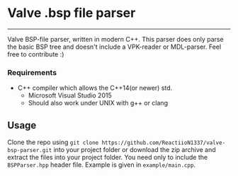 # Valve .bsp file parser
___
Valve BSP-file parser, written in modern C++. This parser does only parse the basic BSP tree and doesn't include a VPK-reader or MDL-parser. Feel free to contribute :)

### Requirements
- C++ compiler which allows the C++14(or newer) std.
  - Microsoft Visual Studio 2015
  - Should also work under UNIX with g++ or clang

## Usage
Clone the repo using `git clone https://github.com/ReactiioN1337/valve-bsp-parser.git` into your project folder or download the zip archive and extract the files into your project folder. You need only to include the `BSPParser.hpp` header file. Example is given in `example/main.cpp`.
